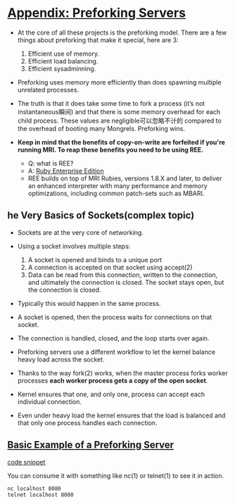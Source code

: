 # [Appendix: Preforking Servers](https://workingwithruby.com/wwup/prefork/)

+ At the core of all these projects is the preforking model. There are a few things about preforking that make it special, here are 3:
    1. Efficient use of memory.
    2. Efficient load balancing.
    3. Efficient sysadminning.

+ Preforking uses memory more efficiently than does spawning multiple unrelated processes.

+ The truth is that it does take some time to fork a process (it’s not instantaneous瞬间) and that there is some memory overhead for each child process. These values are negligible可以忽略不计的 compared to the overhead of booting many Mongrels. Preforking wins.

+ **Keep in mind that the benefits of copy-on-write are forfeited if you're running MRI. To reap these benefits you need to be using REE.**
    + Q: what is REE?
    + A: [Ruby Enterprise Edition](https://rvm.io/interpreters/ree)
    + REE builds on top of MRI Rubies, versions 1.8.X and later, to deliver an enhanced interpreter with many performance and memory optimizations, including common patch-sets such as MBARI.

## he Very Basics of Sockets(complex topic)

+ Sockets are at the very core of networking.

+ Using a socket involves multiple steps:
    1. A socket is opened and binds to a unique port
    2. A connection is accepted on that socket using accept(2)
    3. Data can be read from this connection, written to the connection, and ultimately the connection is closed. The socket stays open, but the connection is closed.

+ Typically this would happen in the same process.
+ A socket is opened, then the process waits for connections on that socket.
+ The connection is handled, closed, and the loop starts over again.

+ Preforking servers use a different workflow to let the kernel balance heavy load across the socket.

+ Thanks to the way fork(2) works, when the master process forks worker processes **each worker process gets a copy of the open socket**.

+ Kernel ensures that one, and only one, process can accept each individual connection.
+ Even under heavy load the kernel ensures that the load is balanced and that only one process handles each connection.

## [Basic Example of a Preforking Server](https://workingwithruby.com/wwup/prefork/#basic-example-of-a-preforking-server)

[code snippet](./basic_preforking_server_demo.rb)

You can consume it with something like nc(1) or telnet(1) to see it in action.

``` bash
nc localhost 8080
telnet localhost 8080
```

